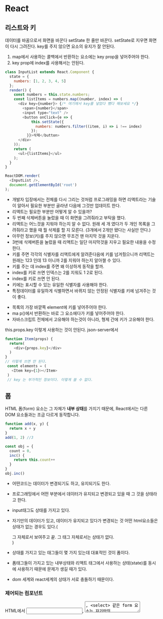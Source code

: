 # React 

## 리스트와 키 
데이터를 바꿈으로서 화면을 바꾼다 setState 
한 줄만 바꾼다. setState로 지우면 화면이 다시 그려진다. 
key를 주지 않으면 요소의 유지가 잘 안된다. 
1. map에서 사용하는 콜백에서 반환하는 요소에는 key prop을 넣어주어야 한다. 
2. key prop에 index를 사용해서는 안된다.


```js
class InputList extends React.Component {
  state = {
    numbers: [1, 2, 3, 4, 5]
  };
  render() {
    const numbers = this.state.numbers;
    const listItems = numbers.map((number, index) => (
      <div key={number}> {/* 여기에서 key를 넣었다 뺐다 해보세요 */}
        <span>{number}</span>
        <input type="text" />
        <button onClick={e => {
            this.setState({
              numbers: numbers.filter((item, i) => i !== index)
            });
          }}>삭제</button>
      </div>
    ));
    return (
      <ul>{listItems}</ul>
    );    
  }
}

ReactDOM.render(
  <InputList />,
  document.getElementById('root')
);


```
+ 개발자 입장에서는 전체를 다시 그리는 것처럼 프로그래밍을 하면 리액트라는 기술이 알아서 필요한 부분만 골라낸 다음에 그것만 업데이트 한다.
+ 리액트는 필요한 부분만 어떻게 알 수 있을까?
+ 두 번째 삭제버튼을 눌렀을 때 이 화면을 그려줘라고 부탁을 했다.
+ 리액트는 어느것을 지워야 하는지 알 수 없다. 원래 세 개 였다가 두 개인 목록을 그려줘라고 했을 때 뭘 삭제를 할 지 모른다. (3개에서 2개만 됐다는 사실만 안다.)
+ 아무런 정보(키)를 주지 않으면 무조건 맨 마지막 것을 지운다.
+ 3번에 삭제버튼을 눌렀을 때 리액트는 일단 마지막것을 지우고 필요한 내용을 수정한다.
+ 키를 주면 각각의 식별자를 리액트에게 알려준다음에 키를 넘겨줬으니까 리액트는 원래는 123 인데 13 이니까 2를 지워야 하는지 알아챌 수 있다. 
+ 키를 주는 데 index를 주면 왜 이상하게 동작을 할까.
+ index를 키로 쓰면 인덱스는 2를 지워도 1 2로 된다.
+ index를 키로 쓰면 안 된다. 
+ 키에는 표시할 수 있는 유일한 식별자를 사용해야 한다. 
+ 특정데이터를 유일하게 식별하면서 바뀌지 않는 안정된 식별자를 키에 넘겨주는 것이 좋다.

- 목록의 가장 바깥쪽 element에 키를 넣어주어야 한다. 
- ma p()에서 반환하는 바로 그 요소에다가 키를 넣어주어야 한다.
- 자바스크립트 전체에서 고유해야 하는것이 아니라, 형제 간에 키가 고유해야 한다.

this.props.key 이렇게 사용하는 것이 안된다.
json-server에서 
```js
function Item(props) {
  return(
    <div>{props.key}</div>
  )
}
// 이렇게 쓰면 안 된다.
 const elements = (
   <Item key={1}></Item>
 )
 // key 는 부가적인 정보이다. 이렇게 쓸 수 없다. 
```

## 폼 

HTML 폼(form) 요소는 그 자체가 **내부 상태**를 가지기 때문에, React에서는 다른 DOM 요소들과는 조금 다르게 동작합니다. 

```js
function add(x, y) {
  return x + y
}
add(1, 2) //3 

const obj = {
  count = 0,
  inc() {
    return this.count++
  }
}
obj.inc() 
```
+ 어떤코드는 데이터가 변경되기도 하고, 유지되기도 한다.
+ 프로그래밍에서 어떤 부분에서 데이터가 유지되고 변경되고 있을 때 그 것을 상태라고 한다. 

+ input태그도 상태를 가지고 있다.
+ 자기만의 데이터가 있고, 데이터가 유지되고 있다가 변경되는 것 어떤 html요소들은 상태가 없는 경우도 있다.(<div>그 자체로서 보여주고 끝. 그 태그 자체로서는 상태가 없다.</div>)
+ 상태를 가지고 있는 태그들이 몇 가지 있는데 대표적인 것이 폼이다. 
+ 폼태그들이 가지고 있는 내부상태와 리액트 태그에서 사용하는 상태(state)를 동시에 사용하기 때문에 문제가 생길 때가 있다. 
+ dom 세계와 react세계의 상태가 서로 충돌하기 때문이다.

### 제어되는 컴포넌트 

HTML에서 <input>, <textarea>, <select> 같은 form 요소는 자기만의 상태를 가지고 사용자의 입력에 따라 업데이트됩니다. 반면에 React에서는, 변경 가능한 상태를 일반적으로 컴포넌트의 state 속성에 위치시키며, 이는 setState()로만 업데이트할 수 있습니다.

+ 한 곳에서 상태를 다 관리하고 싶다. 그럴때 제어되는 컴포넌트를 사용하는 것이다. 
+ react state 를 진리의 유일한 원천 (single source of truth)으로 만들어 두 세계를 결합할 수 있다. 


input event change event 
react의 onChange 는 input event이다. 
value prop이 들어간 input은 수정하려고 해도 더이상 자기만의 상태를 가지지 못하게 되었다. 단지 value prop에 들어있는 것만 보여주게 된다. 상태는 리액트에서만 관리하게끔 한다. 
리액트 상태가 업데이트되고 있기 때문에 키를 누르면 래액트state가 바뀐다. setState 를 해주고 렌더함수는 value 에 다른 값이 계속 들어가게 된다. 그에 따라서 마치 평소 우리가 쓰는 인풋태그처럼 작동하는 것처럼 보이게 된다.
상태는 모두 리액트에서 관리되고 있는 것이다. 
setState가 화면을 다시 그려야 하고 어떻게 그려야 하는지는, 리액트가 렌더함수 render() 를 실행하게 된다.
분리되어 있던 상태를 한 곳에서 관리하게 되었다. input태그의 자체적인 상태를 없애주고 한 곳에서 관리할 수 있게 되었다. 

제어되는 컴포넌트를 사용하면 모든 state 변경과 연관되는 핸들러 함수가 생깁니다. 
사용자가 이상한 입력을 했다면, 느낌표를 입력해도 표시를 안해주고 싶다. input태그에 쓰면 복잡하다. 제어되는 컴포넌트를 쓰면 사용자가 어떻게 입력하던 정해진 방식으로 출력하고 싶을 때 편하게 쓸 수 있는 장점이 있다. 

```js
  handleChange(event) {
    this.setState({value: event.target.value.toUpperCase().slice(0, 10)});
  }
```
react세계랑 html세계랑 사용법이 다르다. 이런 것들은 외워 둘 필요가 있다. 

### 여러 Input 제어하기
하나의 핸들러로 여러 개의 인풋 태그를 만들 수 있다. 
핸들러함수 하나로 
항상 이렇게 할 수 있는 것은 아니다. 이름에 열 글자 이상은 못들어가게 하고 싶을 때, 핸들러함수를 그대로 사용할 순 없다.별도의 핸들러 메소드를 만들어서 써야 한다.
단순히 입력된 것을 보여줘야 하고 상태를 업데이트 해야 하는 것이라면 이렇게 작성할 수 있다. 

### 제어되는 입력 필드의 Null 값
value에 뭔가를 넣어줬는데도 수정이 가능하다면, null을 value에 입력했을 수 있다. 
제어되는 컴포넌트를 만들었는데 입력이 된다면, 확인해봐야 한다. 

prop넘겨주는 방식 
value ={null}
value=null

자바스크립트 값을 넘겨줄 때는 중괄호를 쳐줘야 한다. 
문자열을 넘겨줄 때는 중괄호 안쓰고 "문자열" 
{"문자열"}이렇게도 써줄 수 있다. 
그런데, 문자열이 아닌, 자바스크립트 표현식은  true 0 같은 것들은 {true} {0} 이렇게 써줘야 한다. 

### 제어되는 컴포넌트에 대한 대안책
input field마다 핸들러함수와 value를 넣어주어야 하면 개발자가 힘들다.
그래서 실제로 제어되는 컴포넌트로서 폼을 작성할 때 작성할 것이 많다. 그래서 이런 상황에서는 입력 폼을 구현하기 위한 대체 기술인 제어되지 않는 컴포넌트를 확인해보자.
반드시 제어되는 컴포넌트를 사용해야 할 필요는 없다.


## State 끌어올리기 

종종, 하나의 데이터에 대한 변경사항을 여러 개의 컴포넌트에 반영해야 할 필요가 있습니다. 이럴 때는 **가장 가까운 공통 조상**에 state를 끌어올리는 걸 권장합니다.

+ 두 개의 컴포넌트의 상태가 공유되고 있고 잘 맞춰지고 있다. 

- 핸들러 함수를 자식 컴포넌트에 넘겨줌으로서 부모의 상태를 바꾸는 것 
- 핸들러함수에서 calculator 함수가 바뀌고 있고 prop으로 핸들러 함수를 넘겨준다.

- calculator에 상태를 두고 이쪽 인풋에서 내용을 입력하던, 저쪽에서 입력하던 calculator의 상태를 바꾸는 것 

state temperature을 props.temperature로 바꿀 것이다. 
부모로부터 받은 함수를 호출할 수 있다

부모의 상태를 바꿀 수 있고, 함수를 내려줘서 바꾼다(부모의 상태를 바꾸는함수) 자식에서 그 놈을 호출함으로서 부모의 상태를 바꿀 수 있다. 

상태를 공유한다는 것은 값을 공유한다는 것이고, 값을 바꿀수도 있다는 것이다.
prop을 통해서 뿌려서 상태를 바꿔줘라 


### 교훈
React 애플리케이션 안에서 수정되는 데이터에 대해서는 반드시 하나의 “진리의 원천”만을 두는 것이 좋습니다. 


npx명령 도구를 자동으로 npm install해준다음에 한 번 실행시켜 준다. 
설치형 도구 
- npm install -g fds-json-server
- npx fds-json-server

중간 프로젝트에는 parcel 이라는걸 썼었는데 create react app은 webpack 빌드도구를 사용함.
아예 다른 도구로 빌드된다.
기능이 다름. 안되는 것들이 꽤 있다. 

```js
import React, { Component } from "react";

let count = 0;

class App extends Component {
  state = {
    todos: [
      {
        id: count++,
        body: "React 공부",
        complete: true
      },
      {
        id: count++,
        body: "Redux 공부",
        complete: false
      }
    ],
    newTodoBody: ""
  };
  handleInputChange = e => {
    this.setState({
      newTodoBody: e.target.value
    });
  };

  handleButtonClick = e => {
    const newTodo = {
      body: this.state.newTodoBody,
      complete: false,
      id: count++
    };
    if (this.state.newTodoBody) {
      this.setState({
        todos: [...this.state.todos, newTodo],
        newTodoBody: ""
      });
    }
  };
  handleCompleteClick = e => {};

  handleTodoItemComplete = id => {
    this.setState({
      todos: this.state.todos.map(t => {
        const newTodo = {
          ...t
        };
        if (t.id === id) {
          newTodo.complete = true;
        }
        return newTodo;
      })
    });
  };

  handleTodoItemDelete = id => {
    this.setState({
      todos: this.state.todos.filter(t => t.id !== id)
    })
  }
  render() {
    const { todos, newTodoBody } = this.state;
    return (
      <div>
        <h1>할 일 목록</h1>
        <label>
          새 할 일
          <input
            type="text"
            value={newTodoBody}
            onChange={this.handleInputChange}
          />
          <button onClick={this.handleButtonClick}>추가</button>
        </label>
        <ul>
          {todos.map(todo => (
            <TodoItem 
             key={todo.id} 
             {...todo}
            //  id={todo.id}
            //  body={todo.body}
            //  complete={todo.complete} 
            // 속성이름이랑 같은 이름으로 prop이 넘어간다. 
             onComplete={this.handleTodoItemComplete} 
             onDelete={this.handleTodoItemDelete} 
            />
          ))
          }
        </ul>
      </div>
    );
  }
}
// 상태는  App에 저장되어있다. 완료 버튼을 눌렀을 때 app의 상태를 바꿔야 한다.
// 함수를 내려줘서 부모의 상태를 바꾼다(상태를 바꾸는 함수) 
class TodoItem extends Component {
  render() {
    // 보통 이런식으로 사용한다. 
    const { id, body, complete, onComplete, onDelete} = this.props;
    return (
      <li className={complete ? "complete" : ""} key={id}>
        {/*주석 쓰는 방법*/}
        {body}
        <button onClick={e => {
          onComplete(id);
        }}>완료</button>
        <button
          onClick={e => {
          onDelete(id)
          }}
        >삭제</button>
      </li>
    );
  }
}

export default App;

```






